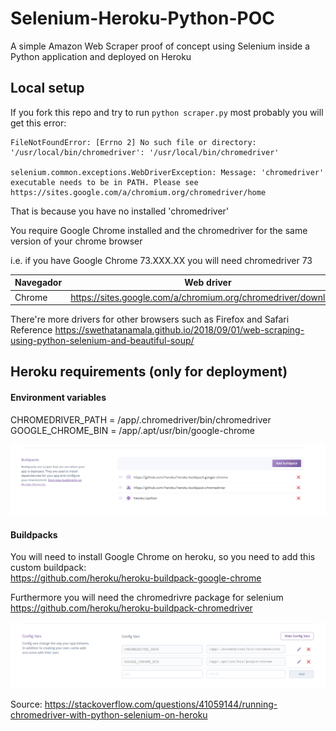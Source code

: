 # Selenium-Heroku-Python-POC
A simple Amazon Web Scraper proof of concept using Selenium inside a Python application and deployed on Heroku



## Local setup
If you fork this repo and try to run ```python scraper.py``` most probably you
will get this error:

```
FileNotFoundError: [Errno 2] No such file or directory: '/usr/local/bin/chromedriver': '/usr/local/bin/chromedriver'

selenium.common.exceptions.WebDriverException: Message: 'chromedriver' executable needs to be in PATH. Please see https://sites.google.com/a/chromium.org/chromedriver/home
```

That is because you have no installed 'chromedriver'

You require Google Chrome installed and the chromedriver for the same version of your chrome browser

i.e. if you have Google Chrome 73.XXX.XX you will need chromedriver 73

| Navegador | Web driver |
| --------- | ---------  |
| Chrome    | https://sites.google.com/a/chromium.org/chromedriver/downloads |

There're more drivers for other browsers such as Firefox and Safari
Reference https://swethatanamala.github.io/2018/09/01/web-scraping-using-python-selenium-and-beautiful-soup/


## Heroku requirements (only for deployment)
#### Environment variables
CHROMEDRIVER_PATH = /app/.chromedriver/bin/chromedriver
GOOGLE_CHROME_BIN = /app/.apt/usr/bin/google-chrome

![](./imgs/buildpacks.png)

#### Buildpacks
You will need to install Google Chrome on heroku, so you need to add this custom buildpack:  
https://github.com/heroku/heroku-buildpack-google-chrome  

Furthermore you will need the chromedrivre package for selenium
https://github.com/heroku/heroku-buildpack-chromedriver

![](./imgs/environment_variables.png)


Source: https://stackoverflow.com/questions/41059144/running-chromedriver-with-python-selenium-on-heroku
